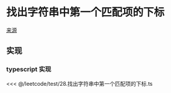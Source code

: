 # 找出字符串中第一个匹配项的下标
[来源](https://leetcode.cn/problems/find-the-index-of-the-first-occurrence-in-a-string/)

## 实现

### typescript 实现

<<< @/leetcode/test/28.找出字符串中第一个匹配项的下标.ts

